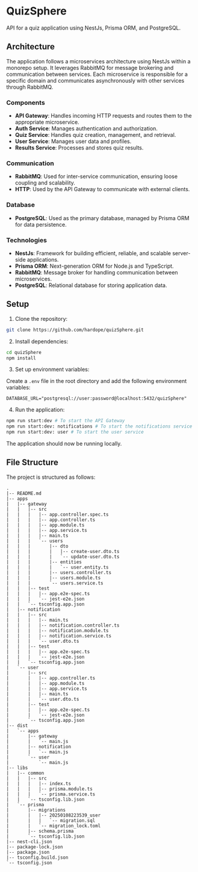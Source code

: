 # QuizSphere

API for a quiz application using NestJs, Prisma ORM, and PostgreSQL.

## Architecture

The application follows a microservices architecture using NestJs within a monorepo setup. It leverages RabbitMQ for message brokering and communication between services. Each microservice is responsible for a specific domain and communicates asynchronously with other services through RabbitMQ.

### Components

- **API Gateway**: Handles incoming HTTP requests and routes them to the appropriate microservice.
- **Auth Service**: Manages authentication and authorization.
- **Quiz Service**: Handles quiz creation, management, and retrieval.
- **User Service**: Manages user data and profiles.
- **Results Service**: Processes and stores quiz results.

### Communication

- **RabbitMQ**: Used for inter-service communication, ensuring loose coupling and scalability.
- **HTTP**: Used by the API Gateway to communicate with external clients.

### Database

- **PostgreSQL**: Used as the primary database, managed by Prisma ORM for data persistence.

### Technologies

- **NestJs**: Framework for building efficient, reliable, and scalable server-side applications.
- **Prisma ORM**: Next-generation ORM for Node.js and TypeScript.
- **RabbitMQ**: Message broker for handling communication between microservices.
- **PostgreSQL**: Relational database for storing application data.

## Setup

1. Clone the repository:

```bash
git clone https://github.com/hardope/quizSphere.git
```

2. Install dependencies:

```bash
cd quizSphere
npm install
```

3. Set up environment variables:

Create a `.env` file in the root directory and add the following environment variables:

```env
DATABASE_URL="postgresql://user:password@localhost:5432/quizSphere"
```

4. Run the application:

```bash
npm run start:dev # To start the API Gateway
npm run start:dev: notifications # To start the notifications service
npm run start:dev: user # To start the user service
```

The application should now be running locally.

## File Structure

The project is structured as follows:

```
.
|-- README.md
|-- apps
|   |-- gateway
|   |   |-- src
|   |   |   |-- app.controller.spec.ts
|   |   |   |-- app.controller.ts
|   |   |   |-- app.module.ts
|   |   |   |-- app.service.ts
|   |   |   |-- main.ts
|   |   |   `-- users
|   |   |       |-- dto
|   |   |       |   |-- create-user.dto.ts
|   |   |       |   `-- update-user.dto.ts
|   |   |       |-- entities
|   |   |       |   `-- user.entity.ts
|   |   |       |-- users.controller.ts
|   |   |       |-- users.module.ts
|   |   |       `-- users.service.ts
|   |   |-- test
|   |   |   |-- app.e2e-spec.ts
|   |   |   `-- jest-e2e.json
|   |   `-- tsconfig.app.json
|   |-- notification
|   |   |-- src
|   |   |   |-- main.ts
|   |   |   |-- notification.controller.ts
|   |   |   |-- notification.module.ts
|   |   |   |-- notification.service.ts
|   |   |   `-- user.dto.ts
|   |   |-- test
|   |   |   |-- app.e2e-spec.ts
|   |   |   `-- jest-e2e.json
|   |   `-- tsconfig.app.json
|   `-- user
|       |-- src
|       |   |-- app.controller.ts
|       |   |-- app.module.ts
|       |   |-- app.service.ts
|       |   |-- main.ts
|       |   `-- user.dto.ts
|       |-- test
|       |   |-- app.e2e-spec.ts
|       |   `-- jest-e2e.json
|       `-- tsconfig.app.json
|-- dist
|   `-- apps
|       |-- gateway
|       |   `-- main.js
|       |-- notification
|       |   `-- main.js
|       `-- user
|           `-- main.js
|-- libs
|   |-- common
|   |   |-- src
|   |   |   |-- index.ts
|   |   |   |-- prisma.module.ts
|   |   |   `-- prisma.service.ts
|   |   `-- tsconfig.lib.json
|   `-- prisma
|       |-- migrations
|       |   |-- 20250108223539_user
|       |   |   `-- migration.sql
|       |   `-- migration_lock.toml
|       |-- schema.prisma
|       `-- tsconfig.lib.json
|-- nest-cli.json
|-- package-lock.json
|-- package.json
|-- tsconfig.build.json
`-- tsconfig.json
```
